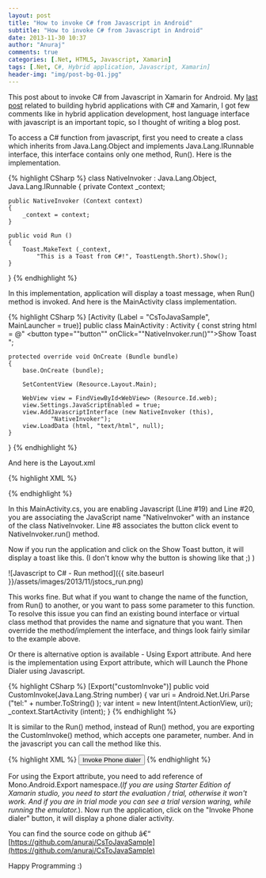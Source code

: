 ```yaml
---
layout: post
title: "How to invoke C# from Javascript in Android"
subtitle: "How to invoke C# from Javascript in Android"
date: 2013-11-30 10:37
author: "Anuraj"
comments: true
categories: [.Net, HTML5, Javascript, Xamarin]
tags: [.Net, C#, Hybrid application, Javascript, Xamarin]
header-img: "img/post-bg-01.jpg"
---
```

This post about to invoke C# from Javascript in Xamarin for Android. My [last post](http://www.dotnetthoughts.net/building-hybrid-application-for-android-using-c-and-xamarin-studio/) related to building hybrid applications with C# and Xamarin, I got few comments like in hybrid application development, host language interface with javascript is an important topic, so I thought of writing a blog post. 

To access a C# function from javascript, first you need to create a class which inherits from Java.Lang.Object and implements Java.Lang.IRunnable interface, this interface contains only one method, Run(). Here is the implementation.

{% highlight CSharp %}
class NativeInvoker : Java.Lang.Object, Java.Lang.IRunnable 
{
	private Context _context;

	public NativeInvoker (Context context)
	{
		_context = context;
	}

	public void Run ()
	{
		Toast.MakeText (_context, 
			"This is a Toast from C#!", ToastLength.Short).Show();
	}
}
{% endhighlight %}

In this implementation, application will display a toast message, when Run() method is invoked. And here is the MainActivity class implementation.

{% highlight CSharp %}
[Activity (Label = "CsToJavaSample", MainLauncher = true)]
public class MainActivity : Activity
{
	const string html = @"
	<html>
	<body>
	<button type=""button"" onClick=""NativeInvoker.run()"">Show Toast</button>
	</body>
	</html>";

	protected override void OnCreate (Bundle bundle)
	{
		base.OnCreate (bundle);

		SetContentView (Resource.Layout.Main);

		WebView view = FindViewById<WebView> (Resource.Id.web);
		view.Settings.JavaScriptEnabled = true;
		view.AddJavascriptInterface (new NativeInvoker (this), 
				"NativeInvoker");
		view.LoadData (html, "text/html", null);
	}
}
{% endhighlight %}

And here is the Layout.xml

{% highlight XML %}
<?xml version="1.0" encoding="utf-8"?>
<LinearLayout xmlns:android="http://schemas.android.com/apk/res/android"
    android:orientation="vertical"
    android:layout_width="fill_parent"
    android:layout_height="fill_parent">
    <WebView
            android:id="@+id/web"
            android:layout_width="fill_parent" 
            android:layout_height="fill_parent" />
</LinearLayout>
{% endhighlight %}

In this MainActivity.cs, you are enabling Javascript (Line #19) and Line #20, you are associating the JavaScript name "NativeInvoker" with an instance of the class NativeInvoker. Line #8 associates the button click event to NativeInvoker.run() method. 

Now if you run the application and click on the Show Toast button, it will display a toast like this. (I don't know why the button is showing like that ;) )

![Javascript to C# - Run method]({{ site.baseurl }}/assets/images/2013/11/jstocs_run.png)

This works fine. But what if you want to change the name of the function, from Run() to another, or you want to pass some parameter to this function. To resolve this issue you can find an existing bound interface or virtual class method that provides the name and signature that you want. Then override the method/implement the interface, and things look fairly similar to the example above. 

Or there is alternative option is available - Using Export attribute. And here is the implementation using Export attribute, which will Launch the Phone Dialer using Javascript.

{% highlight CSharp %}
[Export("customInvoke")]
public void CustomInvoke(Java.Lang.String number)
{
	var uri = Android.Net.Uri.Parse ("tel:" + number.ToString() );
	var intent = new Intent(Intent.ActionView, uri); 
	_context.StartActivity (intent); 
}
{% endhighlight %}

It is similar to the Run() method, instead of Run() method, you are exporting the CustomInvoke() method, which accepts one parameter, number. And in the javascript you can call the method like this.

{% highlight XML %}
<button type="button" 
onClick="NativeInvoker.customInvoke('1112223333')">Invoke Phone dialer</button>
{% endhighlight %}

For using the Export attribute, you need to add reference of Mono.Android.Export namespace.(*If you are using Starter Edition of Xamarin studio, you need to start the evaluation / trial, otherwise it won't work. And if you are in trial mode you can see a trial version waring, while running the emulator.*). Now run the application, click on the "Invoke Phone dialer" button, it will display a phone dialer activity.

You can find the source code on github â€“ [https://github.com/anuraj/CsToJavaSample](https://github.com/anuraj/CsToJavaSample)

Happy Programming :)

